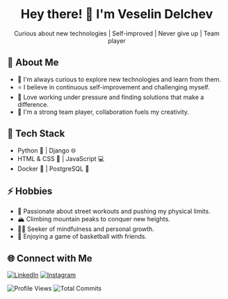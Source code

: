 <div align="center">
  <h1>Hey there! 👋 I'm Veselin Delchev</h1>
  <p>Curious about new technologies | Self-improved | Never give up | Team player</p>
</div>

## 🚀 About Me

- 🌱 I'm always curious to explore new technologies and learn from them.
- ⭐️ I believe in continuous self-improvement and challenging myself.
- 💪 Love working under pressure and finding solutions that make a difference.
- 🤝 I'm a strong team player, collaboration fuels my creativity.

## 💼 Tech Stack

- Python 🐍 | Django 🌐
- HTML & CSS 🎨 | JavaScript 💻
- Docker 🐳 | PostgreSQL 🐘

## ⚡ Hobbies

- 💪 Passionate about street workouts and pushing my physical limits.
- 🏔️ Climbing mountain peaks to conquer new heights.
- 🧘‍♂️ Seeker of mindfulness and personal growth.
- 🏀 Enjoying a game of basketball with friends.

## 🌐 Connect with Me

[![LinkedIn](https://img.shields.io/badge/-LinkedIn-blue?style=flat-square&logo=linkedin&logoColor=white&link=https://www.linkedin.com/in/veselin-delchev-09513a232/)](https://www.linkedin.com/in/veselin-delchev-09513a232/)
[![Instagram](https://img.shields.io/badge/-Instagram-purple?style=flat-square&logo=instagram&logoColor=white&link=https://www.instagram.com/delchev.v/)](https://www.instagram.com/delchev.v/)

![Profile Views](https://komarev.com/ghpvc/?username=DelchevV)
![Total Commits](https://img.shields.io/github/commit-activity/DelchevV/DelchevV?color=green)

<!-- Feel free to add more sections and personalize the README as you like! -->
